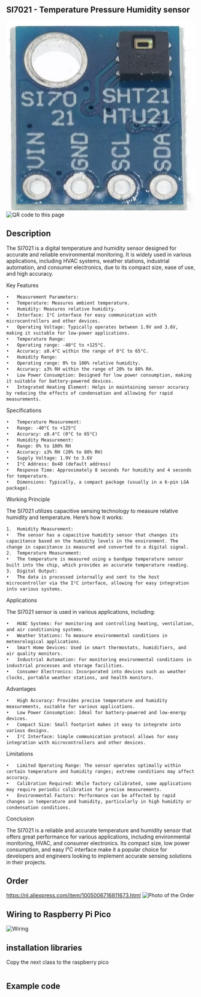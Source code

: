 ## SI7021 - Temperature Pressure Humidity sensor
<img src="SI7021_Photo.jpg" alt="Photo of the component">
<img src="SI7021_QR_code.jpg" alt="QR code to this page" width="80" height="80">

## Description
The SI7021 is a digital temperature and humidity sensor designed for accurate and reliable environmental monitoring. It is widely used in various applications, including HVAC systems, weather stations, industrial automation, and consumer electronics, due to its compact size, ease of use, and high accuracy.

Key Features

	•	Measurement Parameters:
	•	Temperature: Measures ambient temperature.
	•	Humidity: Measures relative humidity.
	•	Interface: I²C interface for easy communication with microcontrollers and other devices.
	•	Operating Voltage: Typically operates between 1.9V and 3.6V, making it suitable for low-power applications.
	•	Temperature Range:
	•	Operating range: -40°C to +125°C.
	•	Accuracy: ±0.4°C within the range of 0°C to 65°C.
	•	Humidity Range:
	•	Operating range: 0% to 100% relative humidity.
	•	Accuracy: ±3% RH within the range of 20% to 80% RH.
	•	Low Power Consumption: Designed for low power consumption, making it suitable for battery-powered devices.
	•	Integrated Heating Element: Helps in maintaining sensor accuracy by reducing the effects of condensation and allowing for rapid measurements.

Specifications

	•	Temperature Measurement:
	•	Range: -40°C to +125°C
	•	Accuracy: ±0.4°C (0°C to 65°C)
	•	Humidity Measurement:
	•	Range: 0% to 100% RH
	•	Accuracy: ±3% RH (20% to 80% RH)
	•	Supply Voltage: 1.9V to 3.6V
	•	I²C Address: 0x40 (default address)
	•	Response Time: Approximately 8 seconds for humidity and 4 seconds for temperature.
	•	Dimensions: Typically, a compact package (usually in a 6-pin LGA package).

Working Principle

The SI7021 utilizes capacitive sensing technology to measure relative humidity and temperature. Here’s how it works:

	1.	Humidity Measurement:
	•	The sensor has a capacitive humidity sensor that changes its capacitance based on the humidity levels in the environment. The change in capacitance is measured and converted to a digital signal.
	2.	Temperature Measurement:
	•	The temperature is measured using a bandgap temperature sensor built into the chip, which provides an accurate temperature reading.
	3.	Digital Output:
	•	The data is processed internally and sent to the host microcontroller via the I²C interface, allowing for easy integration into various systems.

Applications

The SI7021 sensor is used in various applications, including:

	•	HVAC Systems: For monitoring and controlling heating, ventilation, and air conditioning systems.
	•	Weather Stations: To measure environmental conditions in meteorological applications.
	•	Smart Home Devices: Used in smart thermostats, humidifiers, and air quality monitors.
	•	Industrial Automation: For monitoring environmental conditions in industrial processes and storage facilities.
	•	Consumer Electronics: Incorporated into devices such as weather clocks, portable weather stations, and health monitors.

Advantages

	•	High Accuracy: Provides precise temperature and humidity measurements, suitable for various applications.
	•	Low Power Consumption: Ideal for battery-powered and low-energy devices.
	•	Compact Size: Small footprint makes it easy to integrate into various designs.
	•	I²C Interface: Simple communication protocol allows for easy integration with microcontrollers and other devices.

Limitations

	•	Limited Operating Range: The sensor operates optimally within certain temperature and humidity ranges; extreme conditions may affect accuracy.
	•	Calibration Required: While factory calibrated, some applications may require periodic calibration for precise measurements.
	•	Environmental Factors: Performance can be affected by rapid changes in temperature and humidity, particularly in high humidity or condensation conditions.

Conclusion

The SI7021 is a reliable and accurate temperature and humidity sensor that offers great performance for various applications, including environmental monitoring, HVAC, and consumer electronics. Its compact size, low power consumption, and easy I²C interface make it a popular choice for developers and engineers looking to implement accurate sensing solutions in their projects.

## Order
<a href="https://nl.aliexpress.com/item/1005006716811673.html">https://nl.aliexpress.com/item/1005006716811673.html</a>
<img src="SI7021_Order.jpg" alt="Photo of the Order">

## Wiring to Raspberry Pi Pico

<img src="SI7021_Wiring.jpg" alt="Wiring" >


## installation libraries
Copy the next class to the raspberry pico
```bash

```

## Example code
```python

```
